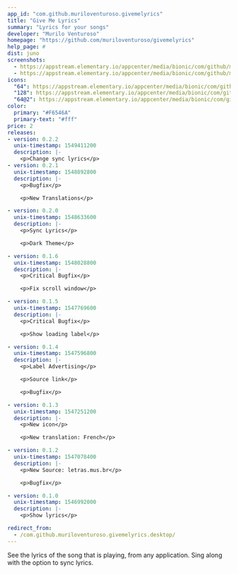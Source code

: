 ```yaml
---
app_id: "com.github.muriloventuroso.givemelyrics"
title: "Give Me Lyrics"
summary: "Lyrics for your songs"
developer: "Murilo Venturoso"
homepage: "https://github.com/muriloventuroso/givemelyrics"
help_page: #
dist: juno
screenshots:
  - https://appstream.elementary.io/appcenter/media/bionic/com/github/muriloventuroso.givemelyrics/9BB3FA40CAB4BBE3AED19A3C7EA5167E/screenshots/image-1_orig.png
  - https://appstream.elementary.io/appcenter/media/bionic/com/github/muriloventuroso.givemelyrics/9BB3FA40CAB4BBE3AED19A3C7EA5167E/screenshots/image-2_orig.png
icons:
  "64": https://appstream.elementary.io/appcenter/media/bionic/com/github/muriloventuroso.givemelyrics/9BB3FA40CAB4BBE3AED19A3C7EA5167E/icons/64x64/com.github.muriloventuroso.givemelyrics_com.github.muriloventuroso.givemelyrics.png
  "128": https://appstream.elementary.io/appcenter/media/bionic/com/github/muriloventuroso.givemelyrics/9BB3FA40CAB4BBE3AED19A3C7EA5167E/icons/128x128/com.github.muriloventuroso.givemelyrics_com.github.muriloventuroso.givemelyrics.png
  "64@2": https://appstream.elementary.io/appcenter/media/bionic/com/github/muriloventuroso.givemelyrics/9BB3FA40CAB4BBE3AED19A3C7EA5167E/icons/64x64@2/com.github.muriloventuroso.givemelyrics_com.github.muriloventuroso.givemelyrics.png
color:
  primary: "#F6546A"
  primary-text: "#fff"
price: 2
releases:
- version: 0.2.2
  unix-timestamp: 1549411200
  description: |-
    <p>Change sync lyrics</p>
- version: 0.2.1
  unix-timestamp: 1548892800
  description: |-
    <p>Bugfix</p>

    <p>New Translations</p>

- version: 0.2.0
  unix-timestamp: 1548633600
  description: |-
    <p>Sync Lyrics</p>

    <p>Dark Theme</p>

- version: 0.1.6
  unix-timestamp: 1548028800
  description: |-
    <p>Critical Bugfix</p>

    <p>Fix scroll window</p>

- version: 0.1.5
  unix-timestamp: 1547769600
  description: |-
    <p>Critical Bugfix</p>

    <p>Show loading label</p>

- version: 0.1.4
  unix-timestamp: 1547596800
  description: |-
    <p>Label Advertising</p>

    <p>Source link</p>

    <p>Bugfix</p>

- version: 0.1.3
  unix-timestamp: 1547251200
  description: |-
    <p>New icon</p>

    <p>New translation: French</p>

- version: 0.1.2
  unix-timestamp: 1547078400
  description: |-
    <p>New Source: letras.mus.br</p>

    <p>Bugfix</p>

- version: 0.1.0
  unix-timestamp: 1546992000
  description: |-
    <p>Show lyrics</p>

redirect_from:
  - /com.github.muriloventuroso.givemelyrics.desktop/
---
```

<p>See the lyrics of the song that is playing, from any application. Sing along with the option to sync lyrics.</p>
